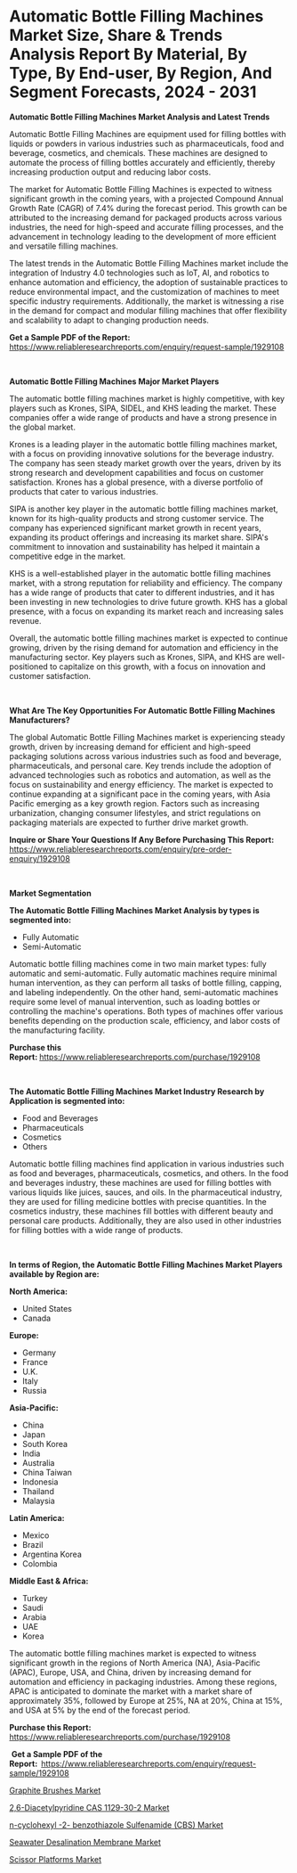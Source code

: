 <p><h1>Automatic Bottle Filling Machines Market Size, Share & Trends Analysis Report By Material, By Type, By End-user, By Region, And Segment Forecasts, 2024 - 2031</h1></p><p><strong>Automatic Bottle Filling Machines Market Analysis and Latest Trends</strong></p>
<p><p>Automatic Bottle Filling Machines are equipment used for filling bottles with liquids or powders in various industries such as pharmaceuticals, food and beverage, cosmetics, and chemicals. These machines are designed to automate the process of filling bottles accurately and efficiently, thereby increasing production output and reducing labor costs.</p><p>The market for Automatic Bottle Filling Machines is expected to witness significant growth in the coming years, with a projected Compound Annual Growth Rate (CAGR) of 7.4% during the forecast period. This growth can be attributed to the increasing demand for packaged products across various industries, the need for high-speed and accurate filling processes, and the advancement in technology leading to the development of more efficient and versatile filling machines.</p><p>The latest trends in the Automatic Bottle Filling Machines market include the integration of Industry 4.0 technologies such as IoT, AI, and robotics to enhance automation and efficiency, the adoption of sustainable practices to reduce environmental impact, and the customization of machines to meet specific industry requirements. Additionally, the market is witnessing a rise in the demand for compact and modular filling machines that offer flexibility and scalability to adapt to changing production needs.</p></p>
<p><strong>Get a Sample PDF of the Report:&nbsp;</strong> <a href="https://www.reliableresearchreports.com/enquiry/request-sample/1929108">https://www.reliableresearchreports.com/enquiry/request-sample/1929108</a></p>
<p>&nbsp;</p>
<p><strong>Automatic Bottle Filling Machines Major Market Players</strong></p>
<p><p>The automatic bottle filling machines market is highly competitive, with key players such as Krones, SIPA, SIDEL, and KHS leading the market. These companies offer a wide range of products and have a strong presence in the global market.</p><p>Krones is a leading player in the automatic bottle filling machines market, with a focus on providing innovative solutions for the beverage industry. The company has seen steady market growth over the years, driven by its strong research and development capabilities and focus on customer satisfaction. Krones has a global presence, with a diverse portfolio of products that cater to various industries.</p><p>SIPA is another key player in the automatic bottle filling machines market, known for its high-quality products and strong customer service. The company has experienced significant market growth in recent years, expanding its product offerings and increasing its market share. SIPA's commitment to innovation and sustainability has helped it maintain a competitive edge in the market.</p><p>KHS is a well-established player in the automatic bottle filling machines market, with a strong reputation for reliability and efficiency. The company has a wide range of products that cater to different industries, and it has been investing in new technologies to drive future growth. KHS has a global presence, with a focus on expanding its market reach and increasing sales revenue.</p><p>Overall, the automatic bottle filling machines market is expected to continue growing, driven by the rising demand for automation and efficiency in the manufacturing sector. Key players such as Krones, SIPA, and KHS are well-positioned to capitalize on this growth, with a focus on innovation and customer satisfaction.</p></p>
<p>&nbsp;</p>
<p><strong>What Are The Key Opportunities For Automatic Bottle Filling Machines Manufacturers?</strong></p>
<p><p>The global Automatic Bottle Filling Machines market is experiencing steady growth, driven by increasing demand for efficient and high-speed packaging solutions across various industries such as food and beverage, pharmaceuticals, and personal care. Key trends include the adoption of advanced technologies such as robotics and automation, as well as the focus on sustainability and energy efficiency. The market is expected to continue expanding at a significant pace in the coming years, with Asia Pacific emerging as a key growth region. Factors such as increasing urbanization, changing consumer lifestyles, and strict regulations on packaging materials are expected to further drive market growth.</p></p>
<p><strong>Inquire or Share Your Questions If Any Before Purchasing This Report:</strong> <a href="https://www.reliableresearchreports.com/enquiry/pre-order-enquiry/1929108">https://www.reliableresearchreports.com/enquiry/pre-order-enquiry/1929108</a></p>
<p>&nbsp;</p>
<p><strong>Market Segmentation</strong></p>
<p><strong>The Automatic Bottle Filling Machines Market Analysis by types is segmented into:</strong></p>
<p><ul><li>Fully Automatic</li><li>Semi-Automatic</li></ul></p>
<p><p>Automatic bottle filling machines come in two main market types: fully automatic and semi-automatic. Fully automatic machines require minimal human intervention, as they can perform all tasks of bottle filling, capping, and labeling independently. On the other hand, semi-automatic machines require some level of manual intervention, such as loading bottles or controlling the machine's operations. Both types of machines offer various benefits depending on the production scale, efficiency, and labor costs of the manufacturing facility.</p></p>
<p><strong>Purchase this Report:&nbsp;</strong><a href="https://www.reliableresearchreports.com/purchase/1929108">https://www.reliableresearchreports.com/purchase/1929108</a></p>
<p>&nbsp;</p>
<p><strong>The Automatic Bottle Filling Machines Market Industry Research by Application is segmented into:</strong></p>
<p><ul><li>Food and Beverages</li><li>Pharmaceuticals</li><li>Cosmetics</li><li>Others</li></ul></p>
<p><p>Automatic bottle filling machines find application in various industries such as food and beverages, pharmaceuticals, cosmetics, and others. In the food and beverages industry, these machines are used for filling bottles with various liquids like juices, sauces, and oils. In the pharmaceutical industry, they are used for filling medicine bottles with precise quantities. In the cosmetics industry, these machines fill bottles with different beauty and personal care products. Additionally, they are also used in other industries for filling bottles with a wide range of products.</p></p>
<p>&nbsp;</p>
<p><strong>In terms of Region, the Automatic Bottle Filling Machines Market Players available by Region are:</strong></p>
<p>
    <p> <strong> North America: </strong>
        <ul>
            <li>United States</li>
            <li>Canada</li>
        </ul>
        </p> 
    <p> <strong> Europe: </strong>
        <ul>
            <li>Germany</li>
            <li>France</li>
            <li>U.K.</li>
            <li>Italy</li>
            <li>Russia</li>
        </ul>
        </p> 
    <p> <strong> Asia-Pacific: </strong>
        <ul>
            <li>China</li>
            <li>Japan</li>
            <li>South Korea</li>
            <li>India</li>
            <li>Australia</li>
            <li>China Taiwan</li>
            <li>Indonesia</li>
            <li>Thailand</li>
            <li>Malaysia</li>
        </ul>
        </p> 
    <p> <strong> Latin America: </strong>
        <ul>
            <li>Mexico</li>
            <li>Brazil</li>
            <li>Argentina Korea</li>
            <li>Colombia</li>
        </ul>
        </p> 
    <p> <strong> Middle East & Africa: </strong>
        <ul>
            <li>Turkey</li>
            <li>Saudi</li>
            <li>Arabia</li>
            <li>UAE</li>
            <li>Korea</li>
        </ul>
    </p>
    </p>
<p><p>The automatic bottle filling machines market is expected to witness significant growth in the regions of North America (NA), Asia-Pacific (APAC), Europe, USA, and China, driven by increasing demand for automation and efficiency in packaging industries. Among these regions, APAC is anticipated to dominate the market with a market share of approximately 35%, followed by Europe at 25%, NA at 20%, China at 15%, and USA at 5% by the end of the forecast period.</p></p>
<p><strong>Purchase this Report: </strong><a href="https://www.reliableresearchreports.com/purchase/1929108">https://www.reliableresearchreports.com/purchase/1929108</a></p>
<p>&nbsp;<strong>Get a Sample PDF of the Report:&nbsp;&nbsp;</strong><a href="https://www.reliableresearchreports.com/enquiry/request-sample/1929108">https://www.reliableresearchreports.com/enquiry/request-sample/1929108</a></p>
<p><strong></strong></p>
<p><p><a href="https://view.publitas.com/reportprime-1/graphite-brushes-market-furnish-information-about-market-size-market-share-market-dynamics-and-projections-spanning-from-2024-to-2031/">Graphite Brushes Market</a></p><p><a href="https://sore-arch-6db.notion.site/Global-2-6-Diacetylpyridine-CAS-1129-30-2-Market-by-Types-Applications-and-Major-Players-with-Reg-6ef52df362e148ef8d6bd96a91657342">2,6-Diacetylpyridine CAS 1129-30-2 Market</a></p><p><a href="https://confirmed-shield-e13.notion.site/n-cyclohexyl-2-benzothiazole-Sulfenamide-CBS-Market-Size-Evaluating-its-Market-Trends-Growth--75b86891a9e04f97b3b26ecd18e68b9e">n-cyclohexyl -2- benzothiazole Sulfenamide (CBS) Market</a></p><p><a href="https://view.publitas.com/reportprime-1/seawater-desalination-membrane-market-analysis-and-market-size-global-industry-overview-market-segmentation-and-forecast-2024-to-2031/">Seawater Desalination Membrane Market</a></p><p><a href="https://funky-papaya-cf4.notion.site/Global-Scissor-Platforms-Market-Size-and-Market-Trends-Insights-and-Projections-from-2024-to-2031-b942f50afc014e3caf15ec20ed486aad">Scissor Platforms Market</a></p></p>